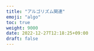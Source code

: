 ```yaml
---
title: "アルゴリズム関連"
emoji: "algo"
toc: true
weight: 9000
date: 2022-12-27T12:18:25+09:00
draft: false
---
```


